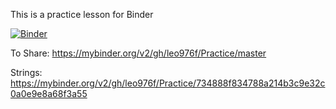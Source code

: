 This is a practice lesson for Binder

[![Binder](https://mybinder.org/badge_logo.svg)](https://mybinder.org/v2/gh/leo976f/Practice/master)

To Share:
https://mybinder.org/v2/gh/leo976f/Practice/master

Strings:
https://mybinder.org/v2/gh/leo976f/Practice/734888f834788a214b3c9e32c0a0e9e8a68f3a55

